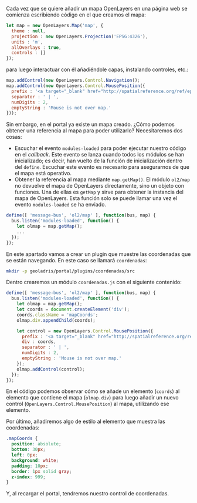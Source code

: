 Cada vez que se quiere añadir un mapa OpenLayers en una página web se comienza escribiendo código en el que creamos el mapa:

```js
let map = new OpenLayers.Map('map', {
  theme : null,
  projection : new OpenLayers.Projection('EPSG:4326'),
  units : 'm',
  allOverlays : true,
  controls : []
});
```

para luego interactuar con él añadiéndole capas, instalando controles, etc.:

```js
map.addControl(new OpenLayers.Control.Navigation();
map.addControl(new OpenLayers.Control.MousePosition({
  prefix : '<a target="_blank" href="http://spatialreference.org/ref/epsg/4326/">' + 'EPSG:4326</a> coordinates: ',
  separator : ' | ',
  numDigits : 2,
  emptyString : 'Mouse is not over map.'
}));
```

Sin embargo, en el portal ya existe un mapa creado. ¿Cómo podemos obtener una referencia al mapa para poder utilizarlo? Necesitaremos dos cosas:

* Escuchar el evento `modules-loaded` para poder ejecutar nuestro código en el *callback*. Este evento se lanza cuando todos los módulos se han inicializado; es decir, han vuelto de la función de inicialización dentro del `define`. Escuchar este evento es necesario para asegurarnos de que el mapa está operativo.
* Obtener la referencia al mapa mediante `map.getMap()`. El módulo `ol2/map` no devuelve el mapa de OpenLayers directamente, sino un objeto con funciones. Una de ellas es `getMap` y sirve para obtener la instancia del mapa de OpenLayers. Esta función solo se puede llamar una vez el evento `modules-loaded` se ha enviado.

```js
define([ 'message-bus', 'ol2/map' ], function(bus, map) {
  bus.listen('modules-loaded', function() {
    let olmap = map.getMap();
    ...
  });
});
```

En este apartado vamos a crear un plugin que muestre las coordenadas que se están navegando. En este caso se llamará `coordenadas`:

```bash
mkdir -p geoladris/portal/plugins/coordenadas/src
```

Dentro crearemos un módulo `coordenadas.js` con el siguiente contenido:

```js
define([ 'message-bus', 'ol2/map' ], function(bus, map) {
  bus.listen('modules-loaded', function() {
    let olmap = map.getMap();
    let coords = document.createElement('div');
    coords.className = 'mapCoords';
    olmap.div.appendChild(coords);

    let control = new OpenLayers.Control.MousePosition({
      prefix : '<a target="_blank" href="http://spatialreference.org/ref/epsg/4326/">EPSG:4326</a> coordinates: ',
      div : coords,
      separator : ' | ',
      numDigits : 2,
      emptyString : 'Mouse is not over map.'
    });
    olmap.addControl(control);
  });
});
```

En el código podemos observar cómo se añade un elemento (`coords`) al elemento que contiene el mapa (`olmap.div`) para luego añadir un nuevo control (`OpenLayers.Control.MousePosition`) al mapa, utilizando ese elemento.

Por último, añadiremos algo de estilo al elemento que muestra las coordenadas:

```css
.mapCoords {
  position: absolute;
  bottom: 30px;
  left: 0px;
  background: white;
  padding: 10px;
  border: 1px solid gray;
  z-index: 999;
}
```

Y, al recargar el portal, tendremos nuestro control de coordenadas.